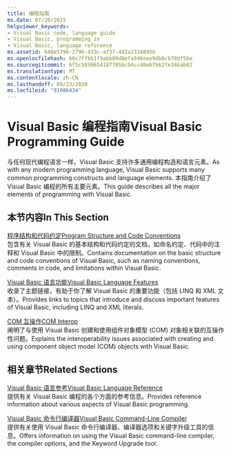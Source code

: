 ```yaml
---
title: 编程指南
ms.date: 07/20/2015
helpviewer_keywords:
- Visual Basic code, language guide
- Visual Basic, programming in
- Visual Basic, language reference
ms.assetid: 640e5796-2796-433c-af37-4d2a2334895b
ms.openlocfilehash: 60c7ffbb1f9abb89d8efa946eee9db6cb70df5be
ms.sourcegitcommit: bf5c5850654187705bc94cc40ebfb62fe346ab02
ms.translationtype: MT
ms.contentlocale: zh-CN
ms.lasthandoff: 09/23/2020
ms.locfileid: "91086434"
---
```

# <a name="visual-basic-programming-guide"></a><span data-ttu-id="86029-102">Visual Basic 编程指南</span><span class="sxs-lookup"><span data-stu-id="86029-102">Visual Basic Programming Guide</span></span>

<span data-ttu-id="86029-103">与任何现代编程语言一样，Visual Basic 支持许多通用编程构造和语言元素。</span><span class="sxs-lookup"><span data-stu-id="86029-103">As with any modern programming language, Visual Basic supports many common programming constructs and language elements.</span></span> <span data-ttu-id="86029-104">本指南介绍了 Visual Basic 编程的所有主要元素。</span><span class="sxs-lookup"><span data-stu-id="86029-104">This guide describes all the major elements of programming with Visual Basic.</span></span>  
  
## <a name="in-this-section"></a><span data-ttu-id="86029-105">本节内容</span><span class="sxs-lookup"><span data-stu-id="86029-105">In This Section</span></span>  

 [<span data-ttu-id="86029-106">程序结构和代码约定</span><span class="sxs-lookup"><span data-stu-id="86029-106">Program Structure and Code Conventions</span></span>](program-structure/program-structure-and-code-conventions.md)  
 <span data-ttu-id="86029-107">包含有关 Visual Basic 的基本结构和代码约定的文档，如命名约定、代码中的注释和 Visual Basic 中的限制。</span><span class="sxs-lookup"><span data-stu-id="86029-107">Contains documentation on the basic structure and code conventions of Visual Basic, such as naming conventions, comments in code, and limitations within Visual Basic.</span></span>  
  
 [<span data-ttu-id="86029-108">Visual Basic 语言功能</span><span class="sxs-lookup"><span data-stu-id="86029-108">Visual Basic Language Features</span></span>](language-features/index.md)  
 <span data-ttu-id="86029-109">收录了主题链接，有助于你了解 Visual Basic 的重要功能（包括 LINQ 和 XML 文本）。</span><span class="sxs-lookup"><span data-stu-id="86029-109">Provides links to topics that introduce and discuss important features of Visual Basic, including LINQ and XML literals.</span></span>  
  
 [<span data-ttu-id="86029-110">COM 互操作</span><span class="sxs-lookup"><span data-stu-id="86029-110">COM Interop</span></span>](com-interop/index.md)  
 <span data-ttu-id="86029-111">阐明了与使用 Visual Basic 创建和使用组件对象模型 (COM) 对象相关联的互操作性问题。</span><span class="sxs-lookup"><span data-stu-id="86029-111">Explains the interoperability issues associated with creating and using component object model (COM) objects with Visual Basic.</span></span>  
  
## <a name="related-sections"></a><span data-ttu-id="86029-112">相关章节</span><span class="sxs-lookup"><span data-stu-id="86029-112">Related Sections</span></span>  

 [<span data-ttu-id="86029-113">Visual Basic 语言参考</span><span class="sxs-lookup"><span data-stu-id="86029-113">Visual Basic Language Reference</span></span>](../language-reference/index.md)  
 <span data-ttu-id="86029-114">提供有关 Visual Basic 编程的各个方面的参考信息。</span><span class="sxs-lookup"><span data-stu-id="86029-114">Provides reference information about various aspects of Visual Basic programming.</span></span>  
  
 [<span data-ttu-id="86029-115">Visual Basic 命令行编译器</span><span class="sxs-lookup"><span data-stu-id="86029-115">Visual Basic Command-Line Compiler</span></span>](../reference/command-line-compiler/index.md)  
 <span data-ttu-id="86029-116">提供有关使用 Visual Basic 命令行编译器、编译器选项和关键字升级工具的信息。</span><span class="sxs-lookup"><span data-stu-id="86029-116">Offers information on using the Visual Basic command-line compiler, the compiler options, and the Keyword Upgrade tool.</span></span>
